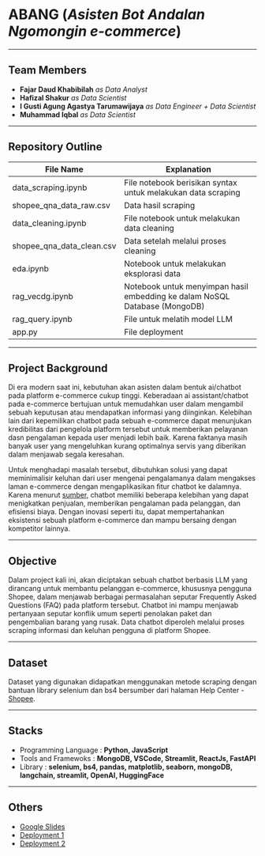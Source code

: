 # ABANG (*Asisten Bot Andalan Ngomongin e-commerce*)
---
## Team Members
- **Fajar Daud Khabibilah** *as Data Analyst*
- **Hafizal Shakur** *as Data Scientist*
- **I Gusti Agung Agastya Tarumawijaya** *as Data Engineer + Data Scientist*
- **Muhammad Iqbal** *as Data Scientist*

---
## Repository Outline

|File Name                | Explanation                                                               |
|-------------------------|---------------------------------------------------------------------------|
|data_scraping.ipynb      | File notebook berisikan syntax untuk melakukan data scraping              |
|shopee_qna_data_raw.csv  | Data hasil scraping                                                       |
|data_cleaning.ipynb      | File notebook untuk melakukan data cleaning                               |
|shopee_qna_data_clean.csv| Data setelah melalui proses cleaning                                      |
|eda.ipynb                | Notebook untuk melakukan eksplorasi data                                  |
|rag_vecdg.ipynb          | Notebook untuk menyimpan hasil embedding ke dalam NoSQL Database (MongoDB)|
|rag_query.ipynb          | File untuk melatih model LLM                                              |
|app.py                   | File deployment                                                           |

---
## Project Background
Di era modern saat ini, kebutuhan akan asisten dalam bentuk ai/chatbot pada platform e-commerce cukup tinggi. Keberadaan ai assistant/chatbot pada e-commerce bertujuan untuk memudahkan user dalam mengambil sebuah keputusan atau mendapatkan informasi yang diinginkan. Kelebihan lain dari kepemilikan chatbot pada sebuah e-commerce dapat menunjukan kredibilitas dari pengelola platform tersebut untuk memberikan pelayanan dasn pengalaman  kepada user menjadi lebih baik. Karena faktanya masih banyak user yang mengeluhkan kurang optimalnya servis yang diberikan dalam menjawab segala keresahan.

Untuk menghadapi masalah tersebut, dibutuhkan solusi yang dapat meminimalisir keluhan dari user mengenai pengalamanya dalam mengakses laman e-commerce dengan mengaplikasikan fitur chatbot ke dalamnya. Karena menurut [sumber](https://www.puskomedia.id/blog/chatbot-dalam-industri-e-commerce-dongkrak-dukungan-pelanggan-dan-tingkatkan-pengalaman-berbelanja/?utm_source=chatgpt.com), chatbot memiliki beberapa kelebihan yang dapat menigkatkan penjualan, memberikan pengalaman pada pelanggan, dan efisiensi biaya. Dengan inovasi seperti itu, dapat mempertahankan eksistensi sebuah platform e-commerce dan mampu bersaing dengan kompetitor lainnya.

---
## Objective
Dalam project kali ini, akan diciptakan sebuah chatbot berbasis LLM yang dirancang untuk membantu pelanggan e-commerce, khususnya pengguna Shopee, dalam menjawab berbagai permasalahan seputar Frequently Asked Questions (FAQ) pada platform tersebut. Chatbot ini mampu menjawab pertanyaan seputar konflik umum seperti penolakan paket dan pengembalian barang yang rusak. Data chatbot diperoleh melalui proses scraping informasi dan keluhan pengguna di platform Shopee.

---
## Dataset
Dataset yang digunakan didapatkan menggunakan metode scraping dengan bantuan library selenium dan bs4 bersumber dari halaman Help Center - [Shopee](https://help.shopee.co.id/portal/4/category).

---
## Stacks
- Programming Language  : **Python, JavaScript**
- Tools and Framewoks   : **MongoDB, VSCode, Streamlit, ReactJs, FastAPI** 
- Library               : **selenium, bs4, pandas, matplotlib, seaborn, mongoDB, langchain, streamlit, OpenAI, HuggingFace**

---
## Others
- [Google Slides](https://docs.google.com/presentation/d/1XtjErSc3UvQk-SgeatE9w11x-hybarJo8UVzzO7y8yc/edit#slide=id.p5)
- [Deployment 1](https://huggingface.co/spaces/mbale014/ABANG-chatbot-for-shopee)
- [Deployment 2](https://abang-shopeebot.web.app/)